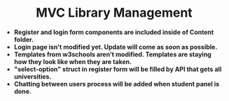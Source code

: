 <div><h1 align="center">MVC Library Management</h1></div>

- **Register and login form components are included inside of Content folder.**
- **Login page isn't modified yet. Update will come as soon as possible.**
- **Templates from w3schools aren't modified. Templates are staying how they look like when they are taken.**
- **"select-option" struct in register form will be filled by API that gets all universities.**
- **Chatting between users process will be added when student panel is done.**
